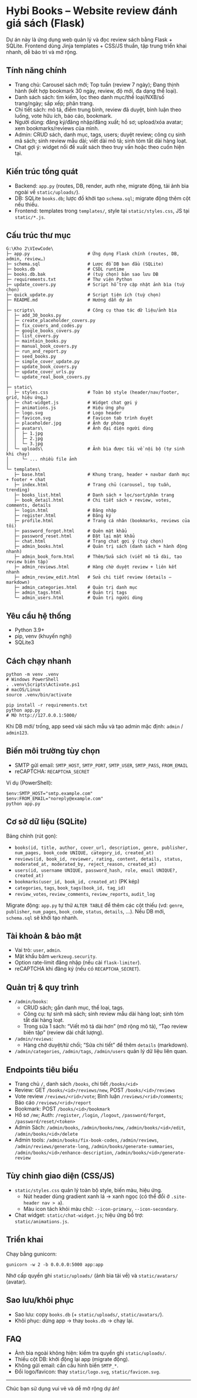 # Hybi Books – Website review đánh giá sách (Flask)

Dự án này là ứng dụng web quản lý và đọc review sách bằng Flask + SQLite. Frontend dùng Jinja templates + CSS/JS thuần, tập trung triển khai nhanh, dễ bảo trì và mở rộng.

## Tính năng chính
- Trang chủ: Carousel sách mới; Top tuần (review 7 ngày); Đang thịnh hành (kết hợp bookmark 30 ngày, review, độ mới, đa dạng thể loại).
- Danh sách sách: tìm kiếm, lọc theo danh mục/thể loại/NXB/số trang/ngày; sắp xếp; phân trang.
- Chi tiết sách: mô tả, điểm trung bình, review đã duyệt, bình luận theo luồng, vote hữu ích, báo cáo, bookmark.
- Người dùng: đăng ký/đăng nhập/đăng xuất; hồ sơ; upload/xóa avatar; xem bookmarks/reviews của mình.
- Admin: CRUD sách, danh mục, tags, users; duyệt review; công cụ sinh mã sách; sinh review mẫu dài; viết dài mô tả; sinh tóm tắt dài hàng loạt.
- Chat gợi ý: widget nổi đề xuất sách theo truy vấn hoặc theo cuốn hiện tại.

## Kiến trúc tổng quát
- Backend: `app.py` (routes, DB, render, auth nhẹ, migrate động, tải ảnh bìa ngoài về `static/uploads/`).
- DB: SQLite `books.db`; lược đồ khởi tạo `schema.sql`; migrate động thêm cột nếu thiếu.
- Frontend: templates trong `templates/`, style tại `static/styles.css`, JS tại `static/*.js`.

## Cấu trúc thư mục
```
G:\Kho 2\VIewCode\
├─ app.py                      # Ứng dụng Flask chính (routes, DB, admin, review…)
├─ schema.sql                  # Lược đồ DB ban đầu (SQLite)
├─ books.db                    # CSDL runtime
├─ books.db.bak                # (tuỳ chọn) bản sao lưu DB
├─ requirements.txt            # Thư viện Python
├─ update_covers.py            # Script hỗ trợ cập nhật ảnh bìa (tuỳ chọn)
├─ quick_update.py             # Script tiện ích (tuỳ chọn)
├─ README.md                   # Hướng dẫn dự án
│
├─ scripts\                    # Công cụ thao tác dữ liệu/ảnh bìa
│  ├─ add_30_books.py
│  ├─ create_placeholder_covers.py
│  ├─ fix_covers_and_codes.py
│  ├─ google_books_covers.py
│  ├─ list_covers.py
│  ├─ maintain_books.py
│  ├─ manual_book_covers.py
│  ├─ run_and_report.py
│  ├─ seed_books.py
│  ├─ simple_cover_update.py
│  ├─ update_book_covers.py
│  ├─ update_cover_urls.py
│  └─ update_real_book_covers.py
│
├─ static\
│  ├─ styles.css               # Toàn bộ style (header/nav/footer, grid, hiệu ứng…)
│  ├─ chat-widget.js           # Widget chat gợi ý
│  ├─ animations.js            # Hiệu ứng phụ
│  ├─ logo.svg                 # Logo header
│  ├─ favicon.svg              # Favicon tab trình duyệt
│  ├─ placeholder.jpg          # Ảnh dự phòng
│  ├─ avatars\                 # Ảnh đại diện người dùng
│  │  ├─ 1.jpg
│  │  ├─ 2.jpg
│  │  └─ 3.jpg
│  └─ uploads\                 # Ảnh bìa được tải về nội bộ (tự sinh khi chạy)
│     └─ ... nhiều file ảnh
│
└─ templates\
   ├─ base.html                # Khung trang, header + navbar danh mục + footer + chat
   ├─ index.html               # Trang chủ (carousel, top tuần, trending)
   ├─ books_list.html          # Danh sách + lọc/sort/phân trang
   ├─ book_detail.html         # Chi tiết sách + review, votes, comments, details
   ├─ login.html               # Đăng nhập
   ├─ register.html            # Đăng ký
   ├─ profile.html             # Trang cá nhân (bookmarks, reviews của tôi)
   ├─ password_forgot.html     # Quên mật khẩu
   ├─ password_reset.html      # Đặt lại mật khẩu
   ├─ chat.html                # Trang chat gợi ý (tuỳ chọn)
   ├─ admin_books.html         # Quản trị sách (danh sách + hành động nhanh)
   ├─ admin_book_form.html     # Thêm/Sửa sách (viết mô tả dài, tạo review biên tập)
   ├─ admin_reviews.html       # Hàng chờ duyệt review + liên kết nhanh
   ├─ admin_review_edit.html   # Sửa chi tiết review (details – markdown)
   ├─ admin_categories.html    # Quản trị danh mục
   ├─ admin_tags.html          # Quản trị tags
   └─ admin_users.html         # Quản trị người dùng
```

## Yêu cầu hệ thống
- Python 3.9+
- pip, venv (khuyến nghị)
- SQLite3

## Cách chạy nhanh
```
python -m venv .venv
# Windows PowerShell
. .venv\Scripts\Activate.ps1
# macOS/Linux
source .venv/bin/activate

pip install -r requirements.txt
python app.py
# Mở http://127.0.0.1:5000/
```
Khi DB mới/ trống, app seed vài sách mẫu và tạo admin mặc định: `admin` / `admin123`.

## Biến môi trường tùy chọn
- SMTP gửi email: `SMTP_HOST`, `SMTP_PORT`, `SMTP_USER`, `SMTP_PASS`, `FROM_EMAIL`
- reCAPTCHA: `RECAPTCHA_SECRET`

Ví dụ (PowerShell):
```
$env:SMTP_HOST="smtp.example.com"
$env:FROM_EMAIL="noreply@example.com"
python app.py
```

## Cơ sở dữ liệu (SQLite)
Bảng chính (rút gọn):
- `books(id, title, author, cover_url, description, genre, publisher, num_pages, book_code UNIQUE, category_id, created_at)`
- `reviews(id, book_id, reviewer, rating, content, details, status, moderated_at, moderated_by, reject_reason, created_at)`
- `users(id, username UNIQUE, password_hash, role, email UNIQUE?, created_at)`
- `bookmarks(user_id, book_id, created_at)` (PK kép)
- `categories`, `tags`, `book_tags(book_id, tag_id)`
- `review_votes`, `review_comments`, `review_reports`, `audit_log`

Migrate động: `app.py` tự thử `ALTER TABLE` để thêm các cột thiếu (vd: `genre`, `publisher`, `num_pages`, `book_code`, `status`, `details`, …). Nếu DB mới, `schema.sql` sẽ khởi tạo nhanh.

## Tài khoản & bảo mật
- Vai trò: `user`, `admin`.
- Mật khẩu băm `werkzeug.security`.
- Option rate-limit đăng nhập (nếu cài `flask-limiter`).
- reCAPTCHA khi đăng ký (nếu có `RECAPTCHA_SECRET`).

## Quản trị & quy trình
- `/admin/books`:
  - CRUD sách; gắn danh mục, thể loại, tags.
  - Công cụ: tự sinh mã sách; sinh review mẫu dài hàng loạt; sinh tóm tắt dài hàng loạt.
  - Trong sửa 1 sách: “Viết mô tả dài hơn” (mở rộng mô tả), “Tạo review biên tập” (review dài chất lượng).
- `/admin/reviews`:
  - Hàng chờ duyệt/từ chối; “Sửa chi tiết” để thêm `details` (markdown).
- `/admin/categories`, `/admin/tags`, `/admin/users` quản lý dữ liệu liên quan.

## Endpoints tiêu biểu
- Trang chủ `/`, danh sách `/books`, chi tiết `/books/<id>`
- Review: GET `/books/<id>/reviews/new`, POST `/books/<id>/reviews`
- Vote review `/reviews/<rid>/vote`; Bình luận `/reviews/<rid>/comments`; Báo cáo `/reviews/<rid>/report`
- Bookmark: POST `/books/<id>/bookmark`
- Hồ sơ `/me`; Auth: `/register`, `/login`, `/logout`, `/password/forgot`, `/password/reset/<token>`
- Admin Sách: `/admin/books`, `/admin/books/new`, `/admin/books/<id>/edit`, `/admin/books/<id>/delete`
- Admin tools: `/admin/books/fix-book-codes`, `/admin/reviews`, `/admin/reviews/generate-long`, `/admin/books/generate-summaries`, `/admin/books/<id>/enhance-description`, `/admin/books/<id>/generate-review`

## Tùy chỉnh giao diện (CSS/JS)
- `static/styles.css` quản lý toàn bộ style, biến màu, hiệu ứng.
  - Nút header dùng gradient xanh lá → xanh ngọc (có thể đổi ở `.site-header nav > a`).
  - Màu icon tách khỏi màu chữ: `--icon-primary`, `--icon-secondary`.
- Chat widget: `static/chat-widget.js`; hiệu ứng bổ trợ: `static/animations.js`.

## Triển khai
Chạy bằng gunicorn:
```
gunicorn -w 2 -b 0.0.0.0:5000 app:app
```
Nhớ cấp quyền ghi `static/uploads/` (ảnh bìa tải về) và `static/avatars/` (avatar).

## Sao lưu/khôi phục
- Sao lưu: copy `books.db` (+ `static/uploads/`, `static/avatars/`).
- Khôi phục: dừng app → thay `books.db` → chạy lại.

## FAQ
- Ảnh bìa ngoài không hiện: kiểm tra quyền ghi `static/uploads/`.
- Thiếu cột DB: khởi động lại app (migrate động).
- Không gửi email: cần cấu hình biến `SMTP_*`.
- Đổi logo/favicon: thay `static/logo.svg`, `static/favicon.svg`.

---
Chúc bạn sử dụng vui vẻ và dễ mở rộng dự án!
